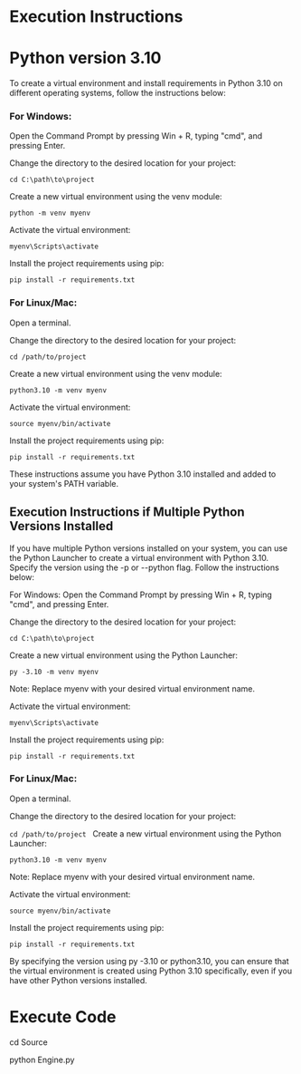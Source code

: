 
# Execution Instructions

# Python version 3.10

To create a virtual environment and install requirements in Python 3.10 on different operating systems, follow the instructions below:

### For Windows:

Open the Command Prompt by pressing Win + R, typing "cmd", and pressing Enter.

Change the directory to the desired location for your project:


`cd C:\path\to\project`

Create a new virtual environment using the venv module:


`python -m venv myenv`

Activate the virtual environment:

`myenv\Scripts\activate`


Install the project requirements using pip:

`pip install -r requirements.txt`

### For Linux/Mac:
Open a terminal.

Change the directory to the desired location for your project:

`cd /path/to/project`

Create a new virtual environment using the venv module:

`python3.10 -m venv myenv`


Activate the virtual environment:

`source myenv/bin/activate`

Install the project requirements using pip:

`pip install -r requirements.txt`

These instructions assume you have Python 3.10 installed and added to your system's PATH variable.

## Execution Instructions if Multiple Python Versions Installed

If you have multiple Python versions installed on your system, you can use the Python Launcher to create a virtual environment with Python 3.10. Specify the version using the -p or --python flag. Follow the instructions below:

For Windows:
Open the Command Prompt by pressing Win + R, typing "cmd", and pressing Enter.

Change the directory to the desired location for your project:

`cd C:\path\to\project`

Create a new virtual environment using the Python Launcher:

`py -3.10 -m venv myenv`

Note: Replace myenv with your desired virtual environment name.

Activate the virtual environment:

`
myenv\Scripts\activate
`

Install the project requirements using pip:

`pip install -r requirements.txt`


### For Linux/Mac:
Open a terminal.

Change the directory to the desired location for your project:

`cd /path/to/project
`
Create a new virtual environment using the Python Launcher:


`python3.10 -m venv myenv`


Note: Replace myenv with your desired virtual environment name.

Activate the virtual environment:

`source myenv/bin/activate`

Install the project requirements using pip:

`pip install -r requirements.txt`


By specifying the version using py -3.10 or python3.10, you can ensure that the virtual environment is created using Python 3.10 specifically, even if you have other Python versions installed.




# Execute Code

cd Source

python Engine.py
